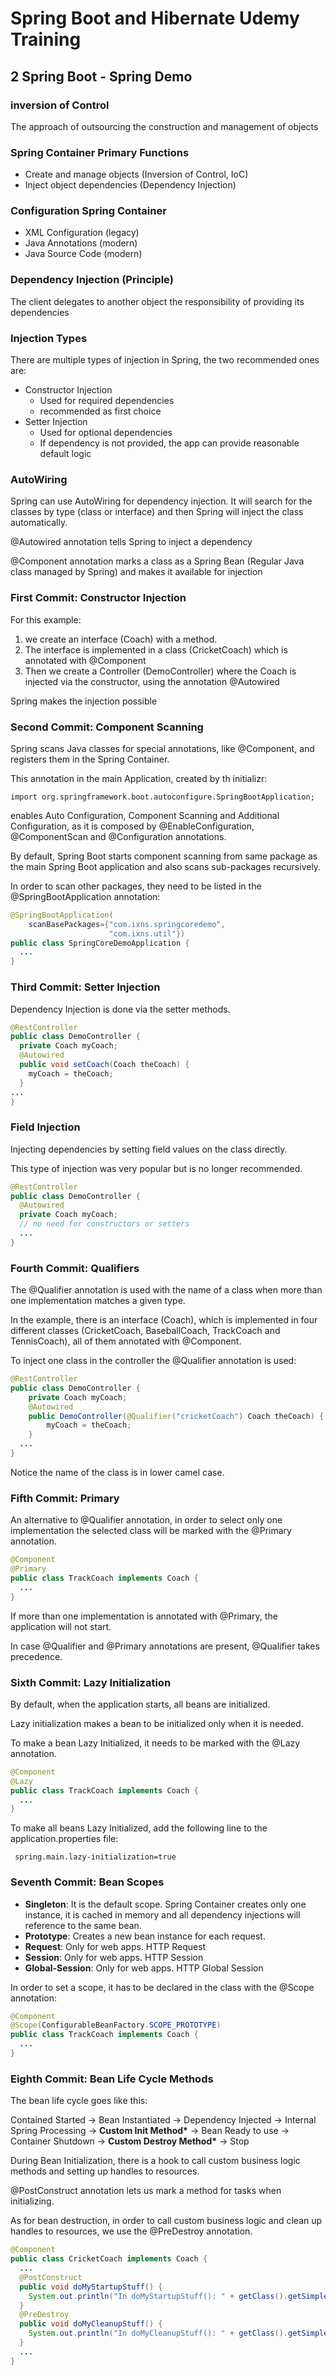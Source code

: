 # Spring Boot and Hibernate Udemy Training
## 2 Spring Boot - Spring Demo
### inversion of Control
The approach of outsourcing the construction
and management of objects
### Spring Container Primary Functions
- Create and manage objects (Inversion
of Control, IoC)
- Inject object dependencies (Dependency
Injection)
### Configuration Spring Container
- XML Configuration (legacy)
- Java Annotations (modern)
- Java Source Code (modern)
### Dependency Injection (Principle)
The client delegates to another object
the responsibility of providing its 
dependencies
### Injection Types
There are multiple types of injection
in Spring, the two recommended ones are:
- Constructor Injection
  - Used for required dependencies
  - recommended as first choice
- Setter Injection
  - Used for optional dependencies
  - If dependency is not provided, 
the app can provide reasonable default
logic
### AutoWiring
Spring can use AutoWiring for dependency
injection. It will search for the classes
by type (class or interface) and then Spring
will inject the class automatically.

@Autowired annotation tells Spring to
inject a dependency

@Component annotation marks a class as
a Spring Bean (Regular Java class 
managed by Spring) and makes it
available for injection

### First Commit: Constructor Injection
For this example:
1. we create an interface (Coach) 
with a method.
2. The interface is implemented in a class
   (CricketCoach) which is annotated
  with @Component
3. Then we create a Controller (DemoController)
where the Coach is injected via the
constructor, using the annotation 
@Autowired

Spring makes the injection possible
### Second Commit: Component Scanning
Spring scans Java classes for special
annotations, like @Component, and registers
them in the Spring Container.

This annotation in the main Application,
created by th initializr:
```
import org.springframework.boot.autoconfigure.SpringBootApplication;
```
enables Auto Configuration, Component
Scanning and Additional Configuration,
as it is composed by @EnableConfiguration,
@ComponentScan and @Configuration
annotations.

By default, Spring Boot starts component 
scanning from same package as the main 
Spring Boot application and also scans 
sub-packages recursively.

In order to scan other packages, they 
need to be listed in the @SpringBootApplication
annotation:
```java
@SpringBootApplication(
    scanBasePackages={"com.ixns.springcoredemo",
                      "com.ixns.util"})
public class SpringCoreDemoApplication {
  ...
}
```
### Third Commit: Setter Injection
Dependency Injection is done via the
setter methods.
```java
@RestController
public class DemoController {
  private Coach myCoach;
  @Autowired
  public void setCoach(Coach theCoach) {
    myCoach = theCoach;
  }
... 
}
```
### Field Injection
Injecting dependencies by setting field 
values on the class directly.

This type of injection was very popular
but is no longer recommended.
```java
@RestController
public class DemoController {
  @Autowired
  private Coach myCoach;
  // no need for constructors or setters
  ...
}
```
### Fourth Commit: Qualifiers
The @Qualifier annotation is used with
the name of a class when more than one
implementation matches a given type.

In the example, there is an interface
(Coach), which is implemented in 
four different classes (CricketCoach,
BaseballCoach, TrackCoach and
TennisCoach), all of them annotated
with @Component.

To inject one class in the controller
the @Qualifier annotation is used:
```java
@RestController
public class DemoController {
    private Coach myCoach;
    @Autowired
    public DemoController(@Qualifier("cricketCoach") Coach theCoach) {
        myCoach = theCoach;
    }
  ...
}
```
Notice the name of the class is in 
lower camel case.
### Fifth Commit: Primary
An alternative to @Qualifier annotation,
in order to select only one implementation
the selected class will be marked with
the @Primary annotation.
```java
@Component
@Primary
public class TrackCoach implements Coach {
  ...
}
```
If more than one implementation is
annotated with @Primary, the application
will not start.

In case @Qualifier and @Primary
annotations are present, @Qualifier
takes precedence.
### Sixth Commit: Lazy Initialization
By default, when the application starts,
all beans are initialized.

Lazy initialization makes a bean to be
initialized only when it is needed.

To make a bean Lazy Initialized, it
needs to be marked with the @Lazy
annotation.
```java
@Component
@Lazy
public class TrackCoach implements Coach {
  ...
}
```
To make all beans Lazy Initialized,
add the following line to the
application.properties file:
```properties
 spring.main.lazy-initialization=true
```
### Seventh Commit: Bean Scopes
* __Singleton__: It is the default scope. 
Spring Container creates only one instance,
it is cached in memory and all 
dependency injections will reference
to the same bean.
* __Prototype__: Creates a new bean instance
for each request.
* __Request__: Only for web apps. HTTP Request
* __Session__: Only for web apps. HTTP Session
* __Global-Session__: Only for web apps. HTTP Global Session

In order to set a scope, it has to be
declared in the class with the @Scope
annotation:
```java
@Component
@Scope(ConfigurableBeanFactory.SCOPE_PROTOTYPE)
public class TrackCoach implements Coach {
  ...
}
```
### Eighth Commit: Bean Life Cycle Methods
The bean life cycle goes like this:

Contained Started -> Bean Instantiated ->
Dependency Injected -> Internal Spring
Processing -> __Custom Init Method*__ ->
Bean Ready to use -> Container
Shutdown -> __Custom Destroy Method*__ ->
Stop

During Bean Initialization, there is a 
hook to call custom business logic
methods and setting up handles to 
resources.

@PostConstruct annotation lets us
mark a method for tasks when 
initializing.

As for bean destruction, in order to
call custom business logic and clean
up handles to resources, we use the
@PreDestroy annotation.
```java
@Component
public class CricketCoach implements Coach {
  ...  
  @PostConstruct
  public void doMyStartupStuff() {
    System.out.println("In doMyStartupStuff(): " + getClass().getSimpleName());
  }
  @PreDestroy
  public void doMyCleanupStuff() {
    System.out.println("In doMyCleanupStuff(): " + getClass().getSimpleName());
  } 
  ...
}
```



